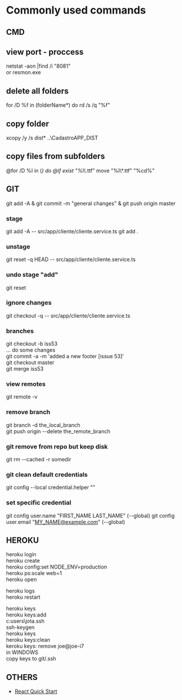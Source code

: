 # Commonly used commands  
  
## CMD  
## view port - proccess  
netstat -aon |find /i "8081"  
or resmon.exe  
## delete all folders  
for /D %f in (folderName*) do rd /s /q "%f"  
## copy folder  
xcopy /y /s dist\* ..\CadastroAPP_DIST 
## copy files from subfolders  
@for /D %I in (*) do @if exist "%I\\*.ttf" move "%I\\*.ttf" "%cd%"
  
## GIT 
git add -A & git commit -m "general changes" & git push origin master  
### stage   
git add -A -- src/app/cliente/cliente.service.ts
git add .
### unstage  
git reset -q HEAD -- src/app/cliente/cliente.service.ts  
### undo stage "add"  
git reset  
### ignore changes  
git checkout -q -- src/app/cliente/cliente.service.ts  
### branches  
git checkout -b iss53  
... do some changes  
git commit -a -m 'added a new footer [issue 53]'  
git checkout master  
git merge iss53  
### view remotes  
git remote -v  
### remove branch  
git branch -d the_local_branch  
git push origin --delete the_remote_branch  
### git remove from repo but keep disk  
git rm --cached -r somedir  
### git clean default credentials
git config --local credential.helper ""
### set specific credential
git config user.name "FIRST_NAME LAST_NAME" (--global)
git config user.email "MY_NAME@example.com" (--global)
   
## HEROKU  
heroku login  
heroku create  
heroku config:set NODE_ENV=production  
heroku ps:scale web=1  
heroku open  
  
heroku logs  
heroku restart  
  
heroku keys  
	heroku keys:add  
	c:users\jota\.ssh  
		ssh-keygen  
	heroku keys  
	heroku keys:clean  
	keroku keys: remove joe@joe-i7  
	in WINDOWS  
		copy keys to git/.ssh  
  
## OTHERS  
* [React Quick Start](https://reactjs.org/docs/hello-world.html)		  
	
